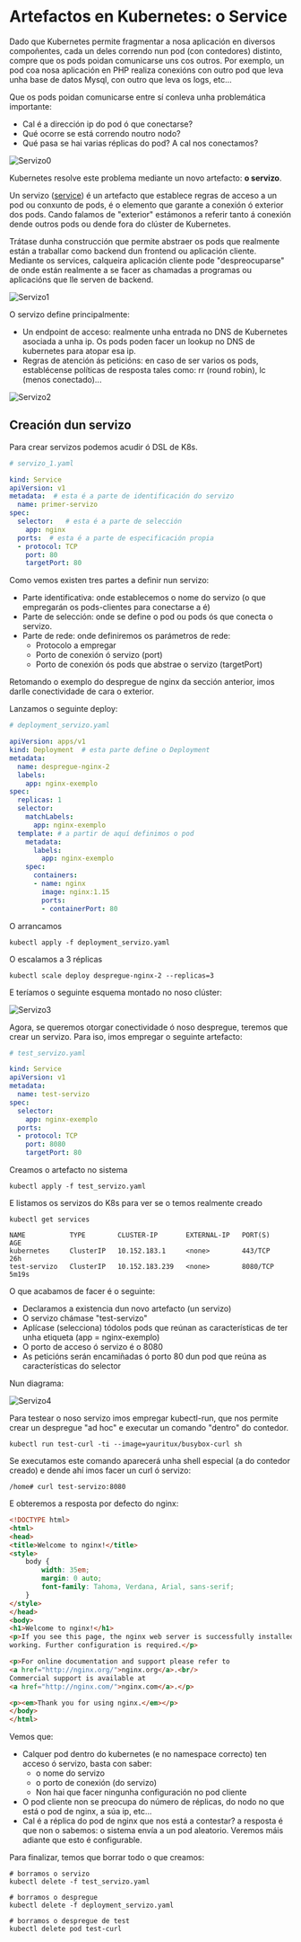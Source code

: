 # Artefactos en Kubernetes: o Service

Dado que Kubernetes permite fragmentar a nosa aplicación en diversos compoñentes, cada un deles correndo nun pod (con contedores) distinto, compre que os pods poidan comunicarse uns cos outros. Por exemplo, un pod coa nosa aplicación en PHP realiza conexións con outro pod que leva unha base de datos Mysql, con outro que leva os logs, etc...

Que os pods poidan comunicarse entre sí conleva unha problemática importante:

- Cal é a dirección ip do pod ó que conectarse?
- Qué ocorre se está correndo noutro nodo?
- Qué pasa se hai varias réplicas do pod? A cal nos conectamos?

![Servizo0](./../_media/02/servizo0.png)

Kubernetes resolve este problema mediante un novo artefacto: **o servizo**. 

Un servizo ([service]()) é un artefacto que establece regras de acceso a un pod ou conxunto de pods, é o elemento que garante a conexión ó exterior dos pods. Cando falamos de "exterior" estámonos a referir tanto á conexión dende outros pods ou dende fora do clúster de Kubernetes.  

Trátase dunha construcción que permite abstraer os pods que realmente están a traballar como backend dun frontend ou aplicación cliente. Mediante os services, calqueira aplicación cliente pode "despreocuparse" de onde están realmente a se facer as chamadas a programas ou aplicacións que lle serven de backend.

![Servizo1](./../_media/02/servizo1.png)

O servizo define principalmente:

- Un endpoint de acceso: realmente unha entrada no DNS de Kubernetes asociada a unha ip. Os pods poden facer un lookup no DNS de kubernetes para atopar esa ip. 
- Regras de atención ás peticións: en caso de ser varios os pods, establécense políticas de resposta tales como: rr (round robin), lc (menos conectado)...

![Servizo2](./../_media/02/servizo2.png)

## Creación dun servizo

Para crear servizos podemos acudir ó DSL de K8s.

```yaml
# servizo_1.yaml

kind: Service
apiVersion: v1
metadata:  # esta é a parte de identificación do servizo
  name: primer-servizo
spec:
  selector:   # esta é a parte de selección
    app: nginx
  ports:  # esta é a parte de especificación propia
  - protocol: TCP
    port: 80
    targetPort: 80
```

Como vemos existen tres partes a definir nun servizo:

- Parte identificativa: onde establecemos o nome do servizo (o que empregarán os pods-clientes para conectarse a é)
- Parte de selección: onde se define o pod ou pods ós que conecta o servizo. 
- Parte de rede: onde definiremos os parámetros de rede: 
  - Protocolo a empregar
  - Porto de conexión ó servizo (port)
  - Porto de conexión ós pods que abstrae o servizo (targetPort)

Retomando o exemplo do despregue de nginx da sección anterior, imos darlle conectividade de cara o exterior. 

Lanzamos o seguinte deploy:

```yaml
# deployment_servizo.yaml

apiVersion: apps/v1
kind: Deployment  # esta parte define o Deployment
metadata:
  name: despregue-nginx-2
  labels:
    app: nginx-exemplo
spec:
  replicas: 1
  selector:
    matchLabels:
      app: nginx-exemplo
  template: # a partir de aquí definimos o pod
    metadata:
      labels:
        app: nginx-exemplo
    spec:
      containers:
      - name: nginx
        image: nginx:1.15
        ports:
        - containerPort: 80
```

O arrancamos

```shell
kubectl apply -f deployment_servizo.yaml
```

O escalamos a 3 réplicas

```shell
kubectl scale deploy despregue-nginx-2 --replicas=3
```

E teríamos o seguinte esquema montado no noso clúster:

![Servizo3](./../_media/02/servizo3.png)

Agora, se queremos otorgar conectividade ó noso despregue, teremos que crear un servizo. Para iso, imos empregar o seguinte artefacto:

```yaml
# test_servizo.yaml

kind: Service
apiVersion: v1
metadata:
  name: test-servizo
spec:
  selector:
    app: nginx-exemplo
  ports:
  - protocol: TCP
    port: 8080
    targetPort: 80
```

Creamos o artefacto no sistema

```shell
kubectl apply -f test_servizo.yaml
```

E listamos os servizos do K8s para ver se o temos realmente creado

```shell
kubectl get services

NAME           TYPE        CLUSTER-IP       EXTERNAL-IP   PORT(S)    AGE
kubernetes     ClusterIP   10.152.183.1     <none>        443/TCP    26h
test-servizo   ClusterIP   10.152.183.239   <none>        8080/TCP   5m19s
```

O que acabamos de facer é o seguinte:

- Declaramos a existencia dun novo artefacto (un servizo)
- O servizo chámase "test-servizo"
- Aplícase (selecciona) tódolos pods que reúnan as características de ter unha etiqueta (app = nginx-exemplo)
- O porto de acceso ó servizo é o 8080 
- As peticións serán encamiñadas ó porto 80 dun pod que reúna as características do selector

Nun diagrama:

![Servizo4](./../_media/02/servizo4.png)

Para testear o noso servizo imos empregar kubectl-run, que nos permite crear un despregue "ad hoc" e executar un comando "dentro" do contedor. 

```shell
kubectl run test-curl -ti --image=yauritux/busybox-curl sh
```

Se executamos este comando aparecerá unha shell especial (a do contedor creado) e dende ahí imos facer un curl ó servizo:

```shell
/home# curl test-servizo:8080
```

E obteremos a resposta por defecto do nginx:

```html
<!DOCTYPE html>
<html>
<head>
<title>Welcome to nginx!</title>
<style>
    body {
        width: 35em;
        margin: 0 auto;
        font-family: Tahoma, Verdana, Arial, sans-serif;
    }
</style>
</head>
<body>
<h1>Welcome to nginx!</h1>
<p>If you see this page, the nginx web server is successfully installed and
working. Further configuration is required.</p>

<p>For online documentation and support please refer to
<a href="http://nginx.org/">nginx.org</a>.<br/>
Commercial support is available at
<a href="http://nginx.com/">nginx.com</a>.</p>

<p><em>Thank you for using nginx.</em></p>
</body>
</html>
```

Vemos que:

- Calquer pod dentro do kubernetes (e no namespace correcto) ten acceso ó servizo, basta con saber:
  - o nome do servizo
  - o porto de conexión (do servizo)
  - Non hai que facer ningunha configuración no pod cliente
- O pod cliente non se preocupa do número de réplicas, do nodo no que está o pod de nginx, a súa ip, etc...
- Cal é a réplica do pod de nginx que nos está a contestar? a resposta é que non o sabemos: o sistema envía a un pod aleatorio. Veremos máis adiante que esto é configurable. 

Para finalizar, temos que borrar todo o que creamos:

```shell
# borramos o servizo
kubectl delete -f test_servizo.yaml

# borramos o despregue
kubectl delete -f deployment_servizo.yaml

# borramos o despregue de test
kubectl delete pod test-curl
```
